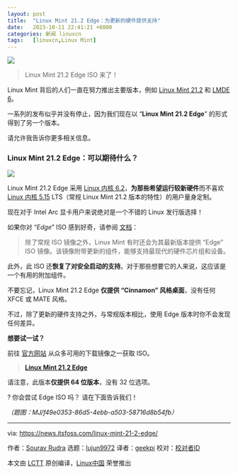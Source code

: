 ```yaml
---
layout: post
title:	"Linux Mint 21.2 Edge：为更新的硬件提供支持"
date:	2023-10-11 22:41:21 +0800 
categories:	新闻 linuxcn 
tags:	[linuxcn,Linux Mint]
---
```



![](/Asserts/Images//attachment/album/202310/11/224116oso9krhjqqoq5qji.jpg)



> 
> Linux Mint 21.2 Edge ISO 来了！
> 
> 
> 


Linux Mint 背后的人们一直在努力推出主要版本，例如 [Linux Mint 21.2](https://news.itsfoss.com/linux-mint-21-2/) 和 [LMDE 6](https://news.itsfoss.com/lmde-6/)。


一系列的发布似乎并没有停止，因为我们现在以 “**Linux Mint 21.2 Edge**” 的形式得到了另一个版本。


请允许我告诉你更多相关信息。


### Linux Mint 21.2 Edge：可以期待什么？


![](/Asserts/Images//attachment/album/202310/11/224122vc9crbdjhjcdclcc.png)


Linux Mint 21.2 Edge 采用 [Linux 内核 6.2](https://news.itsfoss.com/linux-kernel-6-2-release/)，**为那些希望运行较新硬件**而不喜欢 [Linux 内核 5.15](https://news.itsfoss.com/linux-kernel-5-15-release/) LTS（常规 Linux Mint 21.2 版本的特性）的用户量身定制。


现在对于 Intel Arc 显卡用户来说绝对是一个不错的 Linux 发行版选择！


如果你对 “*Edge*” ISO 感到好奇，请参阅 [文档](https://linuxmint-user-guide.readthedocs.io/en/latest/edge.html)：



> 
> 除了常规 ISO 镜像之外，Linux Mint 有时还会为其最新版本提供 “Edge” ISO 镜像。该镜像附带更新的组件，能够支持最现代的硬件芯片组和设备。
> 
> 
> 


此外，此 ISO 还**恢复了对安全启动的支持**。对于那些想要它的人来说，这应该是一个有用的附加组件。


不要忘记，Linux Mint 21.2 Edge **仅提供 “Cinnamon” 风格桌面**，没有任何 XFCE 或 MATE 风格。


不过，除了更新的硬件支持之外，与常规版本相比，使用 Edge 版本时你不会发现任何差异。


**想要试一试？**


前往 [官方网站](https://www.linuxmint.com/edition.php?id=310) 从众多可用的下载镜像之一获取 ISO。



> 
> **[Linux Mint 21.2 Edge](https://www.linuxmint.com/edition.php?id=310)**
> 
> 
> 


请注意，此版本**仅提供 64 位版本**，没有 32 位选项。


? 你会尝试 Edge ISO 吗？ 请在下面告诉我们！


*（题图：MJ/f49e0353-86d5-4ebb-a503-58716d8b54fb）*




---


via: <https://news.itsfoss.com/linux-mint-21-2-edge/>


作者：[Sourav Rudra](https://news.itsfoss.com/author/sourav/) 选题：[lujun9972](https://github.com/lujun9972) 译者：[geekpi](https://github.com/geekpi) 校对：[校对者ID](https://github.com/%E6%A0%A1%E5%AF%B9%E8%80%85ID)


本文由 [LCTT](https://github.com/LCTT/TranslateProject) 原创编译，[Linux中国](https://linux.cn/) 荣誉推出
